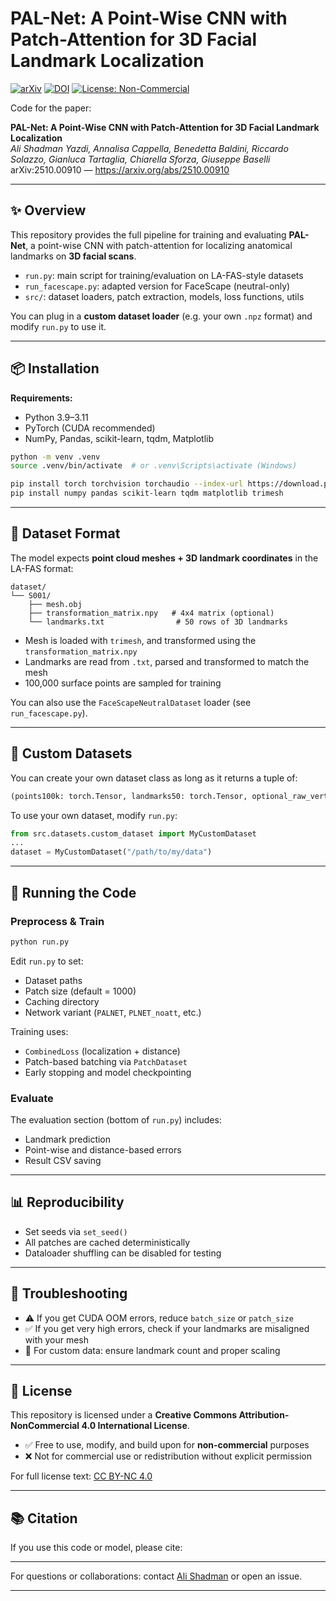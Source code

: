 # PAL-Net: A Point-Wise CNN with Patch-Attention for 3D Facial Landmark Localization

[![arXiv](https://img.shields.io/badge/arXiv-2510.00910-b31b1b.svg)](https://arxiv.org/abs/2510.00910)
[![DOI](https://img.shields.io/badge/DOI-10.48550%2FarXiv.2510.00910-blue.svg)](https://doi.org/10.48550/arXiv.2510.00910)
[![License: Non-Commercial](https://img.shields.io/badge/license-Noncommercial-lightgrey.svg)](#license)

Code for the paper:

**PAL-Net: A Point-Wise CNN with Patch-Attention for 3D Facial Landmark Localization**  
*Ali Shadman Yazdi, Annalisa Cappella, Benedetta Baldini, Riccardo Solazzo, Gianluca Tartaglia, Chiarella Sforza, Giuseppe Baselli*  
arXiv:2510.00910 — https://arxiv.org/abs/2510.00910

---

## ✨ Overview

This repository provides the full pipeline for training and evaluating **PAL-Net**, a point-wise CNN with patch-attention for localizing anatomical landmarks on **3D facial scans**.

- `run.py`: main script for training/evaluation on LA-FAS-style datasets
- `run_facescape.py`: adapted version for FaceScape (neutral-only)
- `src/`: dataset loaders, patch extraction, models, loss functions, utils

You can plug in a **custom dataset loader** (e.g. your own `.npz` format) and modify `run.py` to use it.

---

## 📦 Installation

**Requirements:**
- Python 3.9–3.11
- PyTorch (CUDA recommended)
- NumPy, Pandas, scikit-learn, tqdm, Matplotlib

```bash
python -m venv .venv
source .venv/bin/activate  # or .venv\Scripts\activate (Windows)

pip install torch torchvision torchaudio --index-url https://download.pytorch.org/whl/cu118
pip install numpy pandas scikit-learn tqdm matplotlib trimesh
```

---

## 📂 Dataset Format

The model expects **point cloud meshes + 3D landmark coordinates** in the LA-FAS format:

```
dataset/
└── S001/
    ├── mesh.obj
    ├── transformation_matrix.npy   # 4x4 matrix (optional)
    └── landmarks.txt                # 50 rows of 3D landmarks
```

- Mesh is loaded with `trimesh`, and transformed using the `transformation_matrix.npy`
- Landmarks are read from `.txt`, parsed and transformed to match the mesh
- 100,000 surface points are sampled for training

You can also use the `FaceScapeNeutralDataset` loader (see `run_facescape.py`).

---

## 🔁 Custom Datasets

You can create your own dataset class as long as it returns a tuple of:
```python
(points100k: torch.Tensor, landmarks50: torch.Tensor, optional_raw_vertices: torch.Tensor or None)
```

To use your own dataset, modify `run.py`:
```python
from src.datasets.custom_dataset import MyCustomDataset
...
dataset = MyCustomDataset("/path/to/my/data")
```

---

## 🚀 Running the Code

### Preprocess & Train

```bash
python run.py
```

Edit `run.py` to set:
- Dataset paths
- Patch size (default = 1000)
- Caching directory
- Network variant (`PALNET`, `PLNET_noatt`, etc.)

Training uses:
- `CombinedLoss` (localization + distance)
- Patch-based batching via `PatchDataset`
- Early stopping and model checkpointing

### Evaluate

The evaluation section (bottom of `run.py`) includes:
- Landmark prediction
- Point-wise and distance-based errors
- Result CSV saving

---

## 📊 Reproducibility

- Set seeds via `set_seed()`
- All patches are cached deterministically
- Dataloader shuffling can be disabled for testing

---

## 🧪 Troubleshooting

- ⚠️ If you get CUDA OOM errors, reduce `batch_size` or `patch_size`
- ✅ If you get very high errors, check if your landmarks are misaligned with your mesh
- 📌 For custom data: ensure landmark count and proper scaling

---

## 📄 License

This repository is licensed under a **Creative Commons Attribution-NonCommercial 4.0 International License**.

- ✅ Free to use, modify, and build upon for **non-commercial** purposes
- ❌ Not for commercial use or redistribution without explicit permission

For full license text: [CC BY-NC 4.0](https://creativecommons.org/licenses/by-nc/4.0/)

---

## 📚 Citation

If you use this code or model, please cite:



---

For questions or collaborations: contact [Ali Shadman]([https://www.linkedin.com/in/alishadman/](https://www.linkedin.com/in/ali-shadman-006a871b1/)) or open an issue.

---


